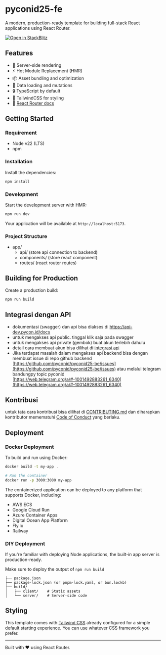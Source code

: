 # pyconid25-fe

A modern, production-ready template for building full-stack React applications using React Router.

[![Open in StackBlitz](https://developer.stackblitz.com/img/open_in_stackblitz.svg)](https://stackblitz.com/github/remix-run/react-router-templates/tree/main/default)

## Features

- 🚀 Server-side rendering
- ⚡️ Hot Module Replacement (HMR)
- 📦 Asset bundling and optimization
- 🔄 Data loading and mutations
- 🔒 TypeScript by default
- 🎉 TailwindCSS for styling
- 📖 [React Router docs](https://reactrouter.com/)

## Getting Started

### Requirement
- Node v22 (LTS)
- npm

### Installation

Install the dependencies:

```bash
npm install
```

### Development

Start the development server with HMR:

```bash
npm run dev
```

Your application will be available at `http://localhost:5173`.

### Project Structure
- app/
    - api/ (store api connection to backend)
    - components/ (store react component)
    - routes/ (react router routes)


## Building for Production

Create a production build:

```bash
npm run build
```

## Integrasi dengan API
- dokumentasi (swagger) dan api bisa diakses di https://api-dev.pycon.id/docs
- untuk mengakses api public. tinggal klik saja pada swagger
- untuk mengakses api private (gembok) buat akun terlebih dahulu
- detail cara membuat akun bisa dilihat di [integrasi api](./docs/integrasi_dengan_api.md)
- Jika terdapat masalah dalam mengakses api backend bisa dengan membuat issue di repo github backend [https://github.com/pyconid/pyconid25-be/issues](https://github.com/pyconid/pyconid25-be/issues) atau melalui telegram bandungpy topic pyconid [https://web.telegram.org/a/#-1001492883261_6340](https://web.telegram.org/a/#-1001492883261_6340)

## Kontribusi
untuk tata cara kontribusi bisa dilihat di [CONTRIBUTING.md](./CONTRIBUTING.md) dan diharapkan kontributor memematuhi [Code of Conduct](./CODE%20OF%20CONDUCT.md) yang berlaku.

## Deployment

### Docker Deployment

To build and run using Docker:

```bash
docker build -t my-app .

# Run the container
docker run -p 3000:3000 my-app
```

The containerized application can be deployed to any platform that supports Docker, including:

- AWS ECS
- Google Cloud Run
- Azure Container Apps
- Digital Ocean App Platform
- Fly.io
- Railway

### DIY Deployment

If you're familiar with deploying Node applications, the built-in app server is production-ready.

Make sure to deploy the output of `npm run build`

```
├── package.json
├── package-lock.json (or pnpm-lock.yaml, or bun.lockb)
├── build/
│   ├── client/    # Static assets
│   └── server/    # Server-side code
```

## Styling

This template comes with [Tailwind CSS](https://tailwindcss.com/) already configured for a simple default starting experience. You can use whatever CSS framework you prefer.

---

Built with ❤️ using React Router.
